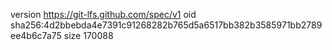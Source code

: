 version https://git-lfs.github.com/spec/v1
oid sha256:4d2bbebda4e7391c91268282b765d5a6517bb382b3585971bb2789ee4b6c7a75
size 170088
